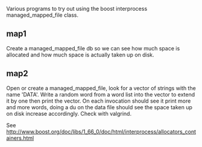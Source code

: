 Various programs to try out using the boost interprocess managed_mapped_file class.

map1
----
Create a managed_mapped_file db so we can see how much space is allocated and how much space is actually taken up on disk.

map2
----
Open or create a managed_mapped_file, look for a vector of strings with the name 'DATA'. Write a random word from a word list into the vector to extend it by one then print the vector. On each invocation should see it print more and more words, doing a du on the data file should see the space taken up on disk increase accordingly. Check with valgrind.

See http://www.boost.org/doc/libs/1_66_0/doc/html/interprocess/allocators_containers.html

